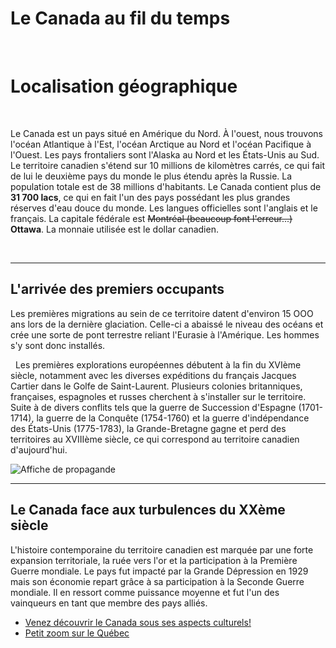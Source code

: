 # Le Canada au fil du temps 


&nbsp;


# Localisation géographique

&nbsp;

Le Canada est un pays situé en Amérique du Nord. À l'ouest, nous trouvons l'océan Atlantique à l'Est, l'océan Arctique au Nord et l'océan Pacifique à l'Ouest. Les pays frontaliers sont l'Alaska au Nord et les États-Unis au Sud. Le territoire canadien s'étend sur 10 millions de kilomètres carrés, ce qui fait de lui le deuxième pays du monde le plus étendu après la Russie. La population totale est de 38 millions d'habitants. Le Canada contient plus de **31 700 lacs**, ce qui en fait l'un des pays possédant les plus grandes réserves d'eau douce du monde. Les langues officielles sont l'anglais et le français. La capitale fédérale est ~~Montréal (beaucoup font l'erreur...)~~ **Ottawa**. La monnaie utilisée est le dollar canadien. 

&nbsp;

-----------------------

## L'arrivée des premiers occupants
Les premières migrations au sein de ce territoire datent d'environ 15 OOO ans lors de la dernière glaciation. Celle-ci a abaissé le niveau des océans et crée une sorte de pont terrestre reliant l'Eurasie à l'Amérique. Les hommes s'y sont donc installés. 

&nbsp;
Les premières explorations européennes débutent à la fin du XVIème siècle, notamment avec les diverses expéditions du français Jacques Cartier dans le Golfe de Saint-Laurent. Plusieurs colonies britanniques, françaises, espagnoles et russes cherchent à s'installer sur le territoire. Suite à de divers conflits tels que la guerre de Succession d'Espagne (1701-1714), la guerre de la Conquête (1754-1760) et la guerre d'indépendance des États-Unis (1775-1783), la Grande-Bretagne gagne et perd des territoires au XVIIIème siècle, ce qui correspond au territoire canadien d'aujourd'hui. 

![Affiche de propagande](https://s.france24.com/media/display/7ceb9bc0-136a-11e9-b625-005056bff430/w:980/p:16x9/enrolement_volontaire_main2.webp)

-----------------------

## Le Canada face aux turbulences du XXème siècle 

L'histoire contemporaine du territoire canadien est marquée par une forte expansion territoriale, la ruée vers l'or et la participation à la Première Guerre mondiale. Le pays fut impacté par la Grande Dépression en 1929 mais son économie repart grâce à sa participation à la Seconde Guerre mondiale. Il en ressort comme puissance moyenne et fut l'un des vainqueurs en tant que membre des pays alliés.  

* [Venez découvrir le Canada sous ses aspects culturels!](URL)
* [Petit zoom sur le Québec](URL)
 
